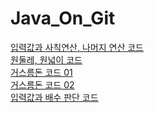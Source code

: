 # Java_On_Git
[입력값과 사칙연산, 나머지 연산 코드](/Homework01.java)<br>
[원둘레, 원넓이 코드](/Homework02.java)<br>
[거스름돈 코드 01](/Homework03.java)<br>
[거스름돈 코드 02](/Homework03_1.java)<br>
[입력값과 배수 판단 코드](/Homework04.java)<br>
